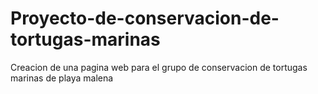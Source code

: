 # Proyecto-de-conservacion-de-tortugas-marinas
Creacion de una pagina web para el grupo de conservacion de tortugas marinas de playa malena 

